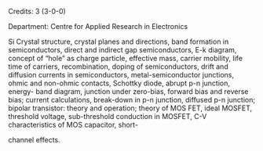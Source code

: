 Credits: 3 (3-0-0)

Department: Centre for Applied Research in Electronics

Si Crystal structure, crystal planes and directions, band formation in semiconductors, direct and indirect gap semiconductors, E-k diagram, concept of “hole” as charge particle, effective mass, carrier mobility, life time of carriers, recombination, doping of semiconductors, drift and diffusion currents in semiconductors, metal-semiconductor junctions, ohmic and non-ohmic contacts, Schottky diode, abrupt p-n junction, energy- band diagram, junction under zero-bias, forward bias and reverse bias; current calculations, break-down in p-n junction, diffused p-n junction; bipolar transistor: theory and operation; theory of MOS FET, ideal MOSFET, threshold voltage, sub-threshold conduction in MOSFET, C-V characteristics of MOS capacitor, short-

channel effects.